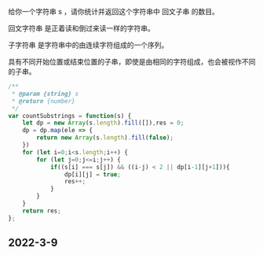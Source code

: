 给你一个字符串 s ，请你统计并返回这个字符串中 回文子串 的数目。

回文字符串 是正着读和倒过来读一样的字符串。

子字符串 是字符串中的由连续字符组成的一个序列。

具有不同开始位置或结束位置的子串，即使是由相同的字符组成，也会被视作不同的子串。

```javascript
/**
 * @param {string} s
 * @return {number}
 */
var countSubstrings = function(s) {
    let dp = new Array(s.length).fill([]),res = 0;
    dp = dp.map(ele => {
        return new Array(s.length).fill(false);
    })
    for (let i=0;i<s.length;i++) {
        for (let j=0;j<=i;j++) {
            if((s[i] === s[j]) && ((i-j) < 2 || dp[i-1][j+1])){
                dp[i][j] = true;
                res++;
            }
        }
    }
    return res;
};
```
## 2022-3-9
